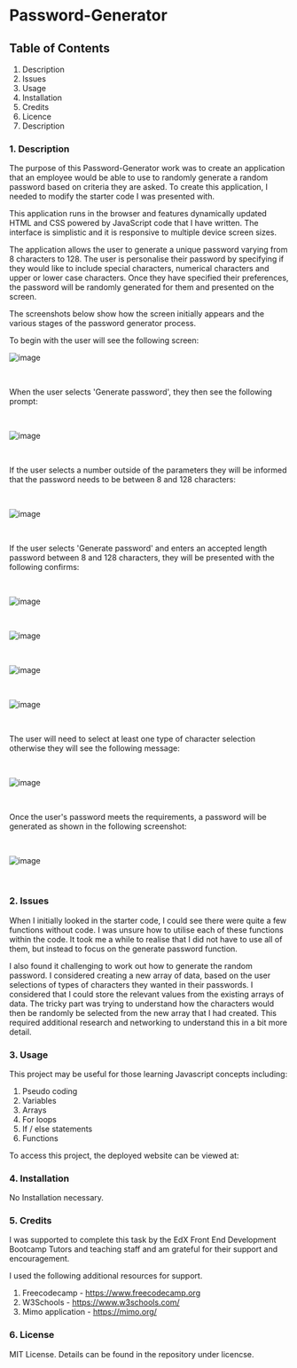 <h1> Password-Generator </h1>

<h2> Table of Contents </h2>

1. Description <br>
2. Issues <br>
3. Usage <br>
4. Installation <br>
5. Credits <br>
6. Licence <br>
7. Description <br>

<h3> 1. Description </h3>

The purpose of this Password-Generator work was to create an application that an employee would be able to use to randomly generate a random password based on criteria they are asked. 
To create this application, I needed to modify the starter code I was presented with. <br>

This application runs in the browser and features dynamically updated HTML and CSS powered by JavaScript code that I have written. The interface is simplistic and it is responsive to multiple device screen sizes. <br>

The application allows the user to generate a unique password varying from 8 characters to 128. The user is personalise their password by specifying if they would like to include special characters, numerical characters and upper or lower case characters. Once they have specified their preferences, the password will be randomly generated for them and presented on the screen. <br>

The screenshots below show how the screen initially appears and the various stages of the password generator process. <br>

To begin with the user will see the following screen:

![image](https://github.com/gdavies2736/Password-Generator/assets/89836987/ad2cd0d9-dafe-4942-ab94-f928cf6822b3)

<br>

When the user selects 'Generate password', they then see the following prompt: 

<br>

![image](https://github.com/gdavies2736/Password-Generator/assets/89836987/cf615675-3276-4167-b0c5-89b2866ca8d1)
 
 <br>

If the user selects a number outside of the parameters they will be informed that the password needs to be between 8 and 128 characters: 

<br>

![image](https://github.com/gdavies2736/Password-Generator/assets/89836987/d24e2703-f8a3-4f5c-88c2-881b96067748)

<br>

If the user selects 'Generate password' and enters an accepted length password between 8 and 128 characters, they will be presented with the following confirms: 

<br>

![image](https://github.com/gdavies2736/Password-Generator/assets/89836987/26d86e84-c8c1-4841-b218-8b65fb2fd36f)

<br>

![image](https://github.com/gdavies2736/Password-Generator/assets/89836987/e8665465-6fc0-48c3-8ef9-1c2e36632628)

<br>

![image](https://github.com/gdavies2736/Password-Generator/assets/89836987/304c73fc-798c-44d2-89c7-b9c489b0a1ca)

<br>

![image](https://github.com/gdavies2736/Password-Generator/assets/89836987/d92b5d39-3563-4f51-9498-fb6422562905)

<br>

The user will need to select at least one type of character selection otherwise they will see the following message:

<br>

![image](https://github.com/gdavies2736/Password-Generator/assets/89836987/c6ed5ee7-a244-4d72-b88e-37ffd919d101)

<br>

Once the user's password meets the requirements, a password will be generated as shown in the following screenshot: 

<br>

![image](https://github.com/gdavies2736/Password-Generator/assets/89836987/e0a7b9b4-a569-4ccf-9db2-01031408f324)

<br>

<h3>2. Issues </h3>

When I initially looked in the starter code, I could see there were quite a few functions without code. I was unsure how to utilise each of these functions within the code. It took me a while to realise that I did not have to use all of them, but instead to focus on the generate password function. <br>

I also found it challenging to work out how to generate the random password. I considered creating a new array of data, based on the user selections of types of characters they wanted in their passwords. I considered that I could store the relevant values from the existing arrays of data. The tricky part was trying to understand how the characters would then be randomly be selected from the new array that I had created. This required additional research and networking to understand this in a bit more detail. <br>

<h3>3. Usage</h3>

This project may be useful for those learning Javascript concepts including:
<br>
1. Pseudo coding <br>
2. Variables <br>
3. Arrays <br>
4. For loops <br>
5. If / else statements <br>
6. Functions <br>

To access this project, the deployed website can be viewed at:

<h3> 4. Installation </h3>

No Installation necessary.

<h3> 5. Credits </h3>

I was supported to complete this task by the EdX Front End Development Bootcamp Tutors and teaching staff and am grateful for their support and encouragement. <br>

I used the following additional resources for support. <br>

1. Freecodecamp - https://www.freecodecamp.org <br>
2. W3Schools - https://www.w3schools.com/ <br>
3. Mimo application - https://mimo.org/ <br>

<h3>6. License </h3>

MIT License. Details can be found in the repository under licencse.

